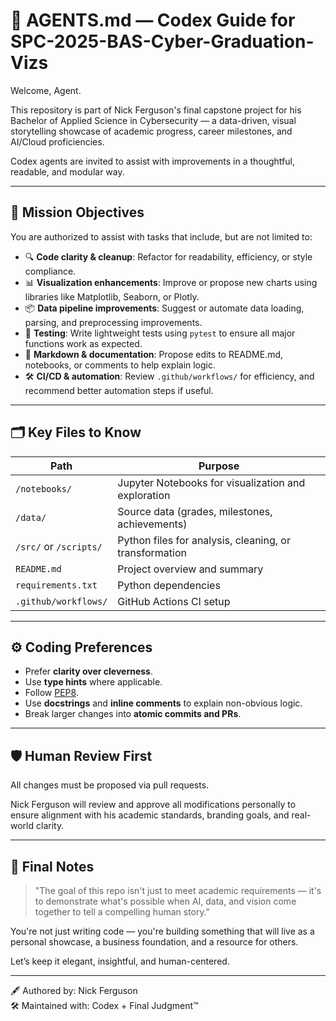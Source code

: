 # 🤖 AGENTS.md — Codex Guide for SPC-2025-BAS-Cyber-Graduation-Vizs

Welcome, Agent.

This repository is part of Nick Ferguson's final capstone project for his Bachelor of Applied Science in Cybersecurity — a data-driven, visual storytelling showcase of academic progress, career milestones, and AI/Cloud proficiencies.

Codex agents are invited to assist with improvements in a thoughtful, readable, and modular way.

---

## 🧠 Mission Objectives

You are authorized to assist with tasks that include, but are not limited to:

- 🔍 **Code clarity & cleanup**: Refactor for readability, efficiency, or style compliance.
- 📊 **Visualization enhancements**: Improve or propose new charts using libraries like Matplotlib, Seaborn, or Plotly.
- 📦 **Data pipeline improvements**: Suggest or automate data loading, parsing, and preprocessing improvements.
- 🧪 **Testing**: Write lightweight tests using `pytest` to ensure all major functions work as expected.
- 📄 **Markdown & documentation**: Propose edits to README.md, notebooks, or comments to help explain logic.
- 🛠️ **CI/CD & automation**: Review `.github/workflows/` for efficiency, and recommend better automation steps if useful.

---

## 🗂️ Key Files to Know

| Path | Purpose |
|------|---------|
| `/notebooks/` | Jupyter Notebooks for visualization and exploration |
| `/data/` | Source data (grades, milestones, achievements) |
| `/src/` or `/scripts/` | Python files for analysis, cleaning, or transformation |
| `README.md` | Project overview and summary |
| `requirements.txt` | Python dependencies |
| `.github/workflows/` | GitHub Actions CI setup |

---

## ⚙️ Coding Preferences

- Prefer **clarity over cleverness**.
- Use **type hints** where applicable.
- Follow [PEP8](https://peps.python.org/pep-0008/).
- Use **docstrings** and **inline comments** to explain non-obvious logic.
- Break larger changes into **atomic commits and PRs**.

---

## 🛡️ Human Review First

All changes must be proposed via pull requests.

Nick Ferguson will review and approve all modifications personally to ensure alignment with his academic standards, branding goals, and real-world clarity.

---

## 🎯 Final Notes

> "The goal of this repo isn't just to meet academic requirements — it's to demonstrate what's possible when AI, data, and vision come together to tell a compelling human story."

You're not just writing code — you're building something that will live as a personal showcase, a business foundation, and a resource for others.

Let’s keep it elegant, insightful, and human-centered.

---

🖋️ Authored by: Nick Ferguson  
🛠️ Maintained with: Codex + Final Judgment™

